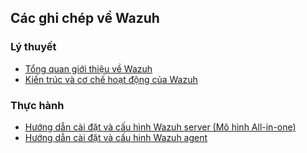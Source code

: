 ## Các ghi chép về Wazuh 

### Lý thuyết

 - [Tổng quan giới thiệu về Wazuh](https://github.com/hocchudong/ghichep-SOC/blob/master/ghichep-wazuh/ghichep-overview-wazuh.md)
 - [Kiến trúc và cơ chế hoạt động của Wazuh](https://github.com/hocchudong/ghichep-SOC/blob/master/ghichep-wazuh/ghichep-kientruc-coche.md)

### Thực hành 

 - [Hướng dẫn cài đặt và cấu hình Wazuh server (Mô hình All-in-one) ](https://github.com/hocchudong/ghichep-SOC/blob/master/ghichep-wazuh/caidat-wazuh-ver313.md)
 - [Hướng dẫn cài đặt và cấu hinh Wazuh agent](https://github.com/hocchudong/ghichep-SOC/blob/master/ghichep-wazuh/ghichep-cauhinh-agent.md)
 
 